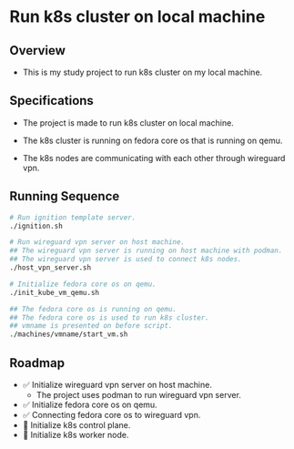 # Run k8s cluster on local machine

## Overview
- This is my study project to run k8s cluster on my local machine.

## Specifications
- The project is made to run k8s cluster on local machine.

- The k8s cluster is running on fedora core os that is running on qemu.

- The k8s nodes are communicating with each other through wireguard vpn.

## Running Sequence
```sh
# Run ignition template server.
./ignition.sh

# Run wireguard vpn server on host machine.
## The wireguard vpn server is running on host machine with podman.
## The wireguard vpn server is used to connect k8s nodes.
./host_vpn_server.sh

# Initialize fedora core os on qemu.
./init_kube_vm_qemu.sh

## The fedora core os is running on qemu.
## The fedora core os is used to run k8s cluster.
## vmname is presented on before script.
./machines/vmname/start_vm.sh
```

## Roadmap
- ✅ Initialize wireguard vpn server on host machine.
    - The project uses podman to run wireguard vpn server.
- ✅ Initialize fedora core os on qemu.
- ✅ Connecting fedora core os to wireguard vpn.
- 🚧 Initialize k8s control plane.
- 🚧 Initialize k8s worker node.